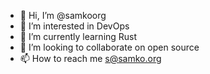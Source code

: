 - 👋 Hi, I’m @samkoorg
- 👀 I’m interested in DevOps
- 🌱 I’m currently learning Rust
- 💞️ I’m looking to collaborate on open source
- 📫 How to reach me s@samko.org

<!---
samkoorg/samkoorg is a ✨ special ✨ repository because its `README.md` (this file) appears on your GitHub profile.
You can click the Preview link to take a look at your changes.
--->
